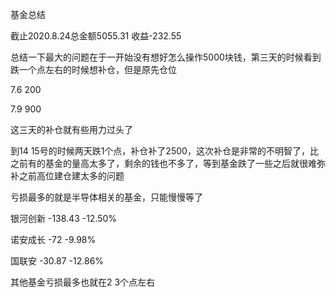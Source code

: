 基金总结

截止2020.8.24总金额5055.31 收益-232.55

总结一下最大的问题在于一开始没有想好怎么操作5000块钱，第三天的时候看到跌一个点左右的时候想补仓，但是原先仓位

7.6 200

7.9 900

这三天的补仓就有些用力过头了

到14 15号的时候两天跌1个点，补仓补了2500，这次补仓是非常的不明智了，比之前有的基金的量高太多了，剩余的钱也不多了，等到基金跌了一些之后就很难弥补之前高位建仓建太多的问题

亏损最多的就是半导体相关的基金，只能慢慢等了

银河创新 -138.43 -12.50%

诺安成长 -72 -9.98%

国联安 -30.87 -12.86%

其他基金亏损最多也就在2 3个点左右